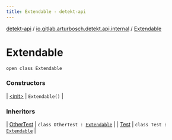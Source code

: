 ```yaml
---
title: Extendable - detekt-api
---
```


[detekt-api](../../index.html) / [io.gitlab.arturbosch.detekt.api.internal](../index.html) / [Extendable](./index.html)

# Extendable

`open class Extendable`

### Constructors

| [&lt;init&gt;](-init-.html) | `Extendable()` |

### Inheritors

| [OtherTest](../-other-test/index.html) | `class OtherTest : `[`Extendable`](./index.html) |
| [Test](../-test/index.html) | `class Test : `[`Extendable`](./index.html) |

